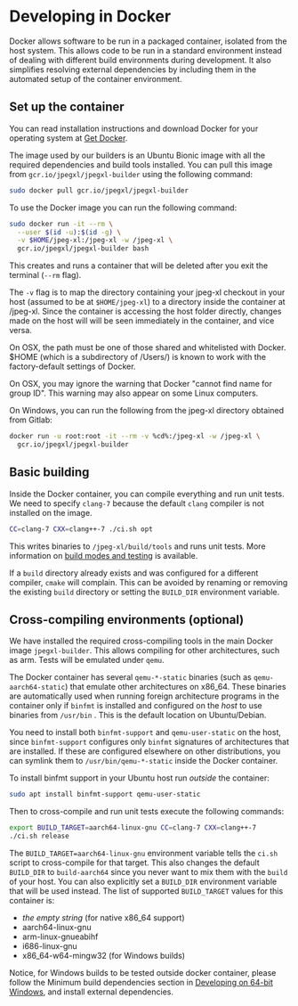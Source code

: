 # Developing in Docker

Docker allows software to be run in a packaged container, isolated from the
host system. This allows code to be run in a standard environment instead
of dealing with different build environments during development.  It also
simplifies resolving external dependencies by including them in the automated
setup of the container environment.

## Set up the container

You can read installation instructions and download Docker for your
operating system at [Get Docker](https://docs.docker.com/get-docker/).

The image used by our builders is an Ubuntu Bionic image with all the
required dependencies and build tools installed. You can pull this image
from `gcr.io/jpegxl/jpegxl-builder` using the following command:

```bash
sudo docker pull gcr.io/jpegxl/jpegxl-builder
```

To use the Docker image you can run the following command:

```bash
sudo docker run -it --rm \
  --user $(id -u):$(id -g) \
  -v $HOME/jpeg-xl:/jpeg-xl -w /jpeg-xl \
  gcr.io/jpegxl/jpegxl-builder bash
```

This creates and runs a container that will be deleted after you exit the
terminal (`--rm` flag).

The `-v` flag is to map the directory containing your jpeg-xl checkout in your
host (assumed to be at `$HOME/jpeg-xl`) to a directory inside the container at
/jpeg-xl. Since the container is accessing the host folder directly,
changes made on the host will will be seen immediately in the container,
and vice versa.

On OSX, the path must be one of those shared and whitelisted with Docker. $HOME
(which is a subdirectory of /Users/) is known to work with the factory-default
settings of Docker.

On OSX, you may ignore the warning that Docker "cannot find name for group ID".
This warning may also appear on some Linux computers.

On Windows, you can run the following from the jpeg-xl directory obtained from
Gitlab:

```bash
docker run -u root:root -it --rm -v %cd%:/jpeg-xl -w /jpeg-xl \
  gcr.io/jpegxl/jpegxl-builder
```

## Basic building

Inside the Docker container, you can compile everything and run unit tests.
We need to specify `clang-7` because the default `clang` compiler is
not installed on the image.

```bash
CC=clang-7 CXX=clang++-7 ./ci.sh opt
```

This writes binaries to `/jpeg-xl/build/tools` and runs unit tests.
More information on [build modes and testing](building_and_testing.md) is
available.

If a `build` directory already exists and was configured for a different
compiler, `cmake` will complain. This can be avoided by renaming or removing
the existing `build` directory or setting the `BUILD_DIR` environment variable.

## Cross-compiling environments (optional)

We have installed the required cross-compiling tools in the main Docker image
`jpegxl-builder`. This allows compiling for other architectures, such as arm.
Tests will be emulated under `qemu`.

The Docker container has several `qemu-*-static` binaries (such as
`qemu-aarch64-static`) that emulate other architectures on x86_64. These
binaries are automatically used when running foreign architecture programs
in the container only if `binfmt` is installed and configured on the *host*
to use binaries from `/usr/bin` . This is the default location on Ubuntu/Debian.

You need to install both `binfmt-support` and `qemu-user-static` on the host,
since `binfmt-support` configures only `binfmt` signatures of architectures
that are installed.  If these are configured elsewhere on other distributions,
you can symlink them to `/usr/bin/qemu-*-static` inside the Docker container.

To install binfmt support in your Ubuntu host run *outside* the container:

```bash
sudo apt install binfmt-support qemu-user-static
```

Then to cross-compile and run unit tests execute the following commands:

```bash
export BUILD_TARGET=aarch64-linux-gnu CC=clang-7 CXX=clang++-7
./ci.sh release
```

The `BUILD_TARGET=aarch64-linux-gnu` environment variable tells the `ci.sh`
script to cross-compile for that target. This also changes the default
`BUILD_DIR` to `build-aarch64` since you never want to mix them with the `build`
of your host. You can also explicitly set a `BUILD_DIR` environment variable
that will be used instead. The list of supported `BUILD_TARGET` values for this
container is:

*    *the empty string* (for native x86_64 support)
*    aarch64-linux-gnu
*    arm-linux-gnueabihf
*    i686-linux-gnu
*    x86_64-w64-mingw32 (for Windows builds)

Notice, for Windows builds to be tested outside docker container,
please follow the Minimum build dependencies section in [Developing on 64-bit Windows](https://github.com/libjxl/libjxl/blob/main/doc/developing_in_windows.md),
and install external dependencies.
